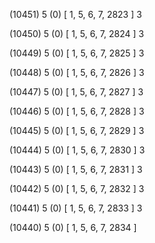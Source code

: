 (10451) 5 (0) [ 1, 5, 6, 7, 2823 ] 3 


(10450) 5 (0) [ 1, 5, 6, 7, 2824 ] 3 


(10449) 5 (0) [ 1, 5, 6, 7, 2825 ] 3 


(10448) 5 (0) [ 1, 5, 6, 7, 2826 ] 3 


(10447) 5 (0) [ 1, 5, 6, 7, 2827 ] 3 


(10446) 5 (0) [ 1, 5, 6, 7, 2828 ] 3 


(10445) 5 (0) [ 1, 5, 6, 7, 2829 ] 3 


(10444) 5 (0) [ 1, 5, 6, 7, 2830 ] 3 


(10443) 5 (0) [ 1, 5, 6, 7, 2831 ] 3 


(10442) 5 (0) [ 1, 5, 6, 7, 2832 ] 3 


(10441) 5 (0) [ 1, 5, 6, 7, 2833 ] 3 


(10440) 5 (0) [ 1, 5, 6, 7, 2834 ]  

